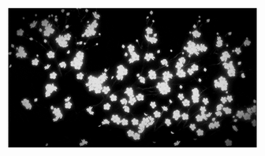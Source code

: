 <div align="center">
<img hight="300" width="700" alt="GIF" align="center" src="https://github.com/GowtherHeart/GowtherHeart/blob/main/_assets/flowers.gif">
</div>
